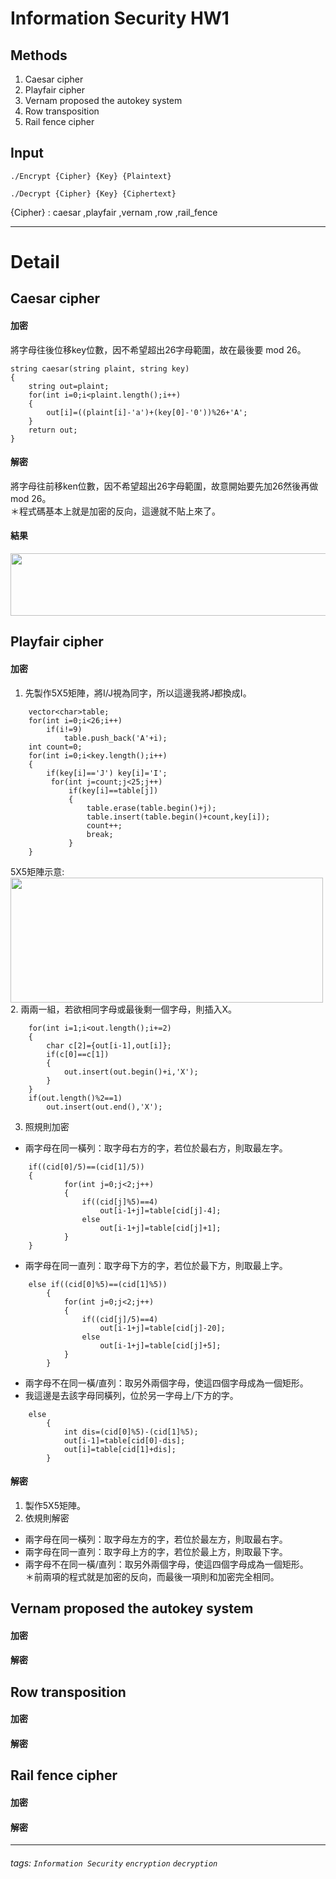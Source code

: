 Information Security HW1
===
## Methods

1. Caesar cipher
2. Playfair cipher
3. Vernam proposed the autokey system
4. Row transposition
5. Rail fence cipher

## Input
```
./Encrypt {Cipher} {Key} {Plaintext}
```
```
./Decrypt {Cipher} {Key} {Ciphertext}
```
{Cipher} : caesar ,playfair ,vernam ,row ,rail_fence

---
# Detail

## Caesar cipher


#### 加密
將字母往後位移key位數，因不希望超出26字母範圍，故在最後要 mod 26。
```c++=17
string caesar(string plaint, string key)
{
	string out=plaint;
	for(int i=0;i<plaint.length();i++)
	{
		out[i]=((plaint[i]-'a')+(key[0]-'0'))%26+'A';
	}
	return out;
}
```
#### 解密
將字母往前移ken位數，因不希望超出26字母範圍，故意開始要先加26然後再做 mod 26。  
＊程式碼基本上就是加密的反向，這邊就不貼上來了。 
#### 結果
<img width="1000" height="100" src="https://i.imgur.com/XqUE0Hw.png">

## Playfair cipher
#### 加密
1. 先製作5X5矩陣，將I/J視為同字，所以這邊我將J都換成I。
```c++=46
    vector<char>table;
    for(int i=0;i<26;i++)
        if(i!=9)
            table.push_back('A'+i);
    int count=0;
    for(int i=0;i<key.length();i++)
    {
        if(key[i]=='J') key[i]='I';
         for(int j=count;j<25;j++)
             if(key[i]==table[j])
             {
                 table.erase(table.begin()+j);
                 table.insert(table.begin()+count,key[i]);
                 count++;
                 break;
             }
    }
```
5X5矩陣示意:  
<img width="500" height="200" src="https://i.imgur.com/ohurBUx.png">  
2. 兩兩一組，若欲相同字母或最後剩一個字母，則插入X。
```c++=70
    for(int i=1;i<out.length();i+=2)
    {
        char c[2]={out[i-1],out[i]};
        if(c[0]==c[1])
        {
            out.insert(out.begin()+i,'X');
        }
    }
    if(out.length()%2==1)
        out.insert(out.end(),'X');
```
3. 照規則加密
* 兩字母在同一橫列：取字母右方的字，若位於最右方，則取最左字。 
```c=84
    if((cid[0]/5)==(cid[1]/5))
    {
            for(int j=0;j<2;j++)
            {
                if((cid[j]%5)==4)
                    out[i-1+j]=table[cid[j]-4];
                else
                    out[i-1+j]=table[cid[j]+1];
            }
    }
```
* 兩字母在同一直列：取字母下方的字，若位於最下方，則取最上字。
```c=94
    else if((cid[0]%5)==(cid[1]%5))
        {
            for(int j=0;j<2;j++)
            {
                if((cid[j]/5)==4)
                    out[i-1+j]=table[cid[j]-20];
                else
                    out[i-1+j]=table[cid[j]+5];
            }
        }
```
* 兩字母不在同一橫/直列：取另外兩個字母，使這四個字母成為一個矩形。
* 我這邊是去該字母同橫列，位於另一字母上/下方的字。 
```c=104
    else
        {
            int dis=(cid[0]%5)-(cid[1]%5);
            out[i-1]=table[cid[0]-dis];
            out[i]=table[cid[1]+dis];
        }
```

#### 解密
1. 製作5X5矩陣。
2. 依規則解密
* 兩字母在同一橫列：取字母左方的字，若位於最左方，則取最右字。
* 兩字母在同一直列：取字母上方的字，若位於最上方，則取最下字。
* 兩字母不在同一橫/直列：取另外兩個字母，使這四個字母成為一個矩形。   
＊前兩項的程式就是加密的反向，而最後一項則和加密完全相同。
## Vernam proposed the autokey system
#### 加密
#### 解密

## Row transposition
#### 加密
#### 解密

## Rail fence cipher
#### 加密
#### 解密

---

###### tags: `Information Security` `encryption` `decryption`
